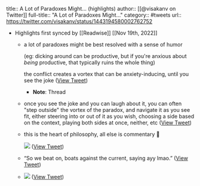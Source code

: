 title:: A Lot of Paradoxes Might... (highlights)
author:: [[@visakanv on Twitter]]
full-title:: "A Lot of Paradoxes Might..."
category:: #tweets
url:: https://twitter.com/visakanv/status/1443194580002762752

- Highlights first synced by [[Readwise]] [[Nov 19th, 2022]]
	- a lot of paradoxes might be best resolved with a sense of humor 
	  
	  (eg: dicking around can be productive, but if you're anxious about *being* productive, that typically ruins the whole thing)
	  
	  the conflict creates a vortex that can be anxiety-inducing, until you see the joke ([View Tweet](https://twitter.com/visakanv/status/1443194580002762752))
		- **Note**: Thread
	- once you see the joke and you can laugh about it, you can often "step outside" the vortex of the paradox, and navigate it as you see fit, either steering into or out of it as you wish, choosing a side based on the context, playing both sides at once, neither, etc ([View Tweet](https://twitter.com/visakanv/status/1443194933876121604))
	- this is the heart of philosophy, all else is commentary 🧐 
	  
	  ![](https://pbs.twimg.com/media/FAdDO5MVkAA37do.jpg) ([View Tweet](https://twitter.com/visakanv/status/1443196315970670598))
	- “So we beat on, boats against the current, saying ayy lmao.” ([View Tweet](https://twitter.com/visakanv/status/1443196536800772115))
	- ![](https://pbs.twimg.com/media/FAdEgglVkAUpfBk.jpg) ([View Tweet](https://twitter.com/visakanv/status/1443197884275453954))